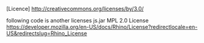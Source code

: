 [Licence]
  http://creativecommons.org/licenses/by/3.0/

following code is another licenses
  js.jar
    MPL 2.0 License
    https://developer.mozilla.org/en-US/docs/Rhino/License?redirectlocale=en-US&redirectslug=Rhino_License


